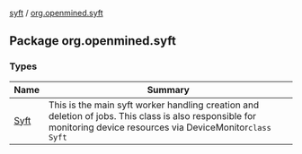 [syft](../index.md) / [org.openmined.syft](./index.md)

## Package org.openmined.syft

### Types

| Name | Summary |
|---|---|
| [Syft](-syft/index.md) | This is the main syft worker handling creation and deletion of jobs. This class is also responsible for monitoring device resources via DeviceMonitor`class Syft` |
